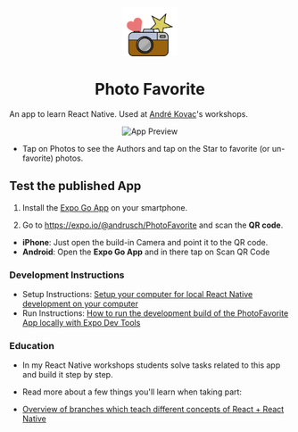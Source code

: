<p align="center">
  <a href="https://expo.io/@andrusch/PhotoFavorite">
    <img alt="Photo Favorite Logo" src="./assets/images/PhotoFavoriteCamera.svg" width="100" />
  </a>
</p>

<h1 align="center">
  Photo Favorite
</h1>

An app to learn React Native. Used at [André Kovac](https://www.andrekovac.com/)'s workshops.

<p align="center">
    <img alt="App Preview" src="./docs/AppPreview.gif" width="200" />
</p>

- Tap on Photos to see the Authors and tap on the Star to favorite (or un-favorite) photos.

## Test the published App

1. Install the [Expo Go App](https://expo.io/tools#client) on your smartphone.

2. Go to <https://expo.io/@andrusch/PhotoFavorite> and scan the **QR code**.

  - **iPhone**: Just open the build-in Camera and point it to the QR code.
  - **Android**: Open the **Expo Go App** and in there tap on Scan QR Code

### Development Instructions

- Setup Instructions: [Setup your computer for local React Native development on your computer](./docs/setup.md)
- Run Instructions: [How to run the development build of the PhotoFavorite App locally with Expo Dev Tools](./docs/run-locally.md)

### Education

- In my React Native workshops students solve tasks related to this app and build it step by step.
- Read more about a few things you'll learn when taking part:

- [Overview of branches which teach different concepts of React + React Native](./docs/notable-branches.md)